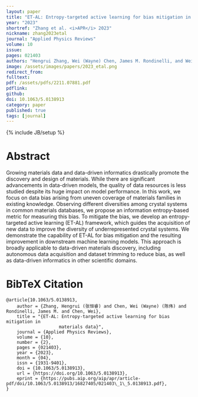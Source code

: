 ```yaml
---
layout: paper
title: "ET-AL: Entropy-targeted active learning for bias mitigation in materials data"
year: "2023"
shortref: "Zhang et al. <i>APR</i> 2023"
nickname: zhang2023etal
journal: "Applied Physics Reviews"
volume: 10
issue: 
pages: 021403
authors: "Hengrui Zhang, Wei (Wayne) Chen, James M. Rondinelli, and Wei Chen"
image: /assets/images/papers/2023_etal.png
redirect_from: 
fulltext: 
pdf: /assets/pdfs/2211.07881.pdf
pdflink: 
github: 
doi: 10.1063/5.0138913
category: paper
published: true
tags: [journal]
---
```

{% include JB/setup %}

# Abstract 

Growing materials data and data-driven informatics drastically promote the discovery and design of materials. While there are significant advancements in data-driven models, the quality of data resources is less studied despite its huge impact on model performance. In this work, we focus on data bias arising from uneven coverage of materials families in existing knowledge. Observing different diversities among crystal systems in common materials databases, we propose an information entropy-based metric for measuring this bias. To mitigate the bias, we develop an entropy-targeted active learning (ET-AL) framework, which guides the acquisition of new data to improve the diversity of underrepresented crystal systems. We demonstrate the capability of ET-AL for bias mitigation and the resulting improvement in downstream machine learning models. This approach is broadly applicable to data-driven materials discovery, including autonomous data acquisition and dataset trimming to reduce bias, as well as data-driven informatics in other scientific domains.




# BibTeX Citation

```
@article{10.1063/5.0138913,
    author = {Zhang, Hengrui (张恒睿) and Chen, Wei (Wayne) (陈伟) and Rondinelli, James M. and Chen, Wei},
    title = "{ET-AL: Entropy-targeted active learning for bias mitigation in
                    materials data}",
    journal = {Applied Physics Reviews},
    volume = {10},
    number = {2},
    pages = {021403},
    year = {2023},
    month = {04},
    issn = {1931-9401},
    doi = {10.1063/5.0138913},
    url = {https://doi.org/10.1063/5.0138913},
    eprint = {https://pubs.aip.org/aip/apr/article-pdf/doi/10.1063/5.0138913/16827405/021403\_1\_5.0138913.pdf},
}
```
